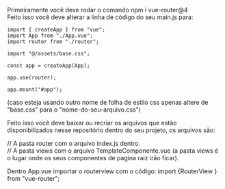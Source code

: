 
Primeiramente você deve rodar o comando npm i vue-router@4 <br>
  Feito isso você deve alterar a linha de código do seu main.js para:
  
    import { createApp } from "vue";
    import App from "./App.vue";
    import router from "./router";

    import "@/assets/base.css";

    const app = createApp(App);

    app.use(router);

    app.mount("#app");


(caso esteja usando outro nome de folha de estilo css apenas altere de "base.css" para o "nome-do-seu-arquivo.css")

  Feito isso você deve baixar ou recriar os arquivos que estão disponibilizados nesse repositório dentro do seu projeto, os arquivos são:
  
 // A pasta router com o arquivo index.js dentro. <br>
 // A pasta views com o arquivo TemplateComponente.vue (a pasta views é o lugar onde os seus componentes de pagina raiz irão ficar).
 
Dentro App.vue importar o routerview com o código:
  import {RouterView } from "vue-router";
  
